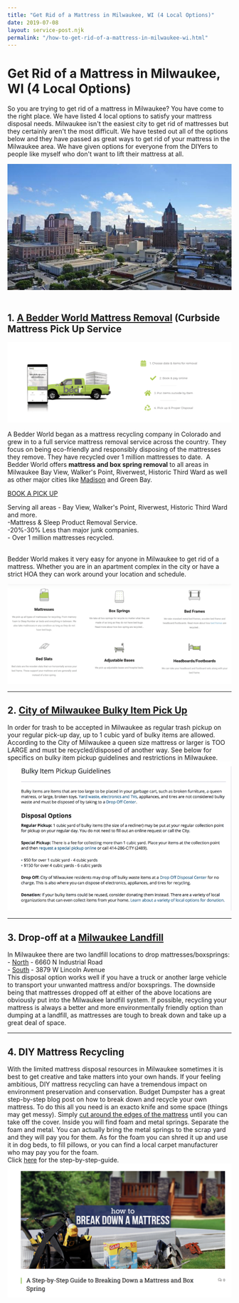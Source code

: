 ```yaml
---
title: "Get Rid of a Mattress in Milwaukee, WI (4 Local Options)"
date: 2019-07-08
layout: service-post.njk
permalink: "/how-to-get-rid-of-a-mattress-in-milwaukee-wi.html"
---
```


# Get Rid of a Mattress in Milwaukee, WI (4 Local Options)

So you are trying to get rid of a mattress in Milwaukee? You have come to the right place. We have listed 4 local options to satisfy your mattress disposal needs. Milwaukee isn't the easiest city to get rid of mattresses but they certainly aren't the most difficult. We have tested out all of the options below and they have passed as great ways to get rid of your mattress in the Milwaukee area. We have given options for everyone from the DIYers to people like myself who don't want to lift their mattress at all.

![get-rid-of-a-mattress-in-milwaukee-wi](/filtered-images/092213-milwaukee-center-marcus-downtown-skyline-doorsopenlee076-750xx2950-1659-0-32.jpg) ​

## **1. [A Bedder World Mattress Removal](https://www.abedderworld.com/Milwaukee-WI) (Curbside Mattress Pick Up Service**

![mattress-removal-recycle-services](/filtered-images/Screen-Shot-2022-04-18-at-12.35.36-PM-1024x367.png)

A Bedder World began as a mattress recycling company in Colorado and grew in to a full service mattress removal service across the country. They focus on being eco-friendly and responsibly disposing of the mattresses they remove. They have recycled over 1 million mattresses to date.  ​A Bedder World offers **mattress and box spring removal** to all areas in Milwaukee Bay View, Walker's Point, Riverwest, Historic Third Ward as well as other major cities like [Madison](https://www.abedderworld.com/how-to-get-rid-of-a-mattress-in-madison-wi.html/) and Green Bay.

[BOOK A PICK UP](https://abedderworld.com/Milwaukee-WI)

Serving all areas - Bay View, Walker's Point, Riverwest, Historic Third Ward and more.  
​-Mattress & Sleep Product Removal Service.  
\-20%-30% Less than major junk companies.  
\- Over 1 million mattresses recycled.[  
​](https://shrsl.com/10qbi "Links active once published")

Bedder World makes it very easy for anyone in Milwaukee to get rid of a mattress. Whether you are in an apartment complex in the city or have a strict HOA they can work around your location and schedule. 

![mattress-items-for-removal](/filtered-images/Screen-Shot-2022-04-12-at-2.17.06-PM-1024x455.png)

* * *

## **2. [City of Milwaukee Bulky Item Pick Up](https://city.milwaukee.gov/mpw/divisions/operations/environmental/sanitation/Bulky-Item-Pickup#.Wy7qz5M-cWo "Links active once published")**

In order for trash to be accepted in Milwaukee as regular trash pickup on your regular pick-up day, up to 1 cubic yard of bulky items are allowed. According to the City of Milwaukee a queen size mattress or larger is TOO LARGE and must be recycled/disposed of another way. See below for specifics on bulky item pickup guidelines and restrictions in Milwaukee. ​![mattress-pick-up-milwaukee](/filtered-images/screen-shot-2018-06-23-at-6-51-32-pm.png)

* * *

## **3\. Drop-off at a [Milwaukee Landfill](https://city.milwaukee.gov/mpw/divisions/operations/environmental/sanitation/DropOff#.Wy7x0pM-cWq "Links active once published")** 

In Milwaukee there are two landfill locations to drop mattresses/boxsprings:  
\- [North](https://www.google.com/maps/place/6660+N+Industrial+Rd,+Milwaukee,+WI+53223/@43.1390862,-87.9972311,17z/data=!3m1!4b1!4m5!3m4!1s0x88051d4057a7fe31:0xd311e368e111efef!8m2!3d43.1390862!4d-87.9950424 "Links active once published") - 6660 N Industrial Road  
\- [South](https://www.google.com/maps/place/3879+W+Lincoln+Ave,+Milwaukee,+WI+53215/@43.0022733,-87.9649005,17z/data=!3m1!4b1!4m5!3m4!1s0x88051a77f68af9e3:0x79c538b6e308311a!8m2!3d43.0022733!4d-87.9627118 "Links active once published") - 3879 W Lincoln Avenue  
This disposal option works well if you have a truck or another large vehicle to transport your unwanted mattress and/or boxsprings. The downside being that mattresses dropped off at either of the above locations are obviously put into the Milwaukee landfill system. If possible, recycling your mattress is always a better and more environmentally friendly option than dumping at a landfill, as mattresses are tough to break down and take up a great deal of space.  

* * *

## **4\. DIY Mattress Recycling** 

With the limited mattress disposal resources in Milwaukee sometimes it is best to get creative and take matters into your own hands. If your feeling ambitious, DIY mattress recycling can have a tremendous impact on environment preservation and conservation. Budget Dumpster has a great step-by-step blog ​post on how to break down and recycle your own mattress. To do this all you need is an exacto knife and some space (things may get messy). Simply [cut around the edges of the mattress](https://www.abedderworld.com/how-to-cut-a-memory-foam-mattress.html/) until you can take off the cover. Inside you will find foam and metal springs. Separate the foam and metal. You can actually bring the metal springs to the scrap yard and they will pay you for them. As for the foam you can shred it up and use it in dog beds, to fill pillows, or you can find a local carpet manufacturer who may pay you for the foam.  
Click [here](https://www.budgetdumpster.com/blog/how-to-break-down-mattress-and-box-spring/ "Links active once published") for the step-by-step-guide.![milwaukee-mattress-recycling](/filtered-images/screen-shot-2018-06-23-at-4-37-03-pm-orig_orig.png)
